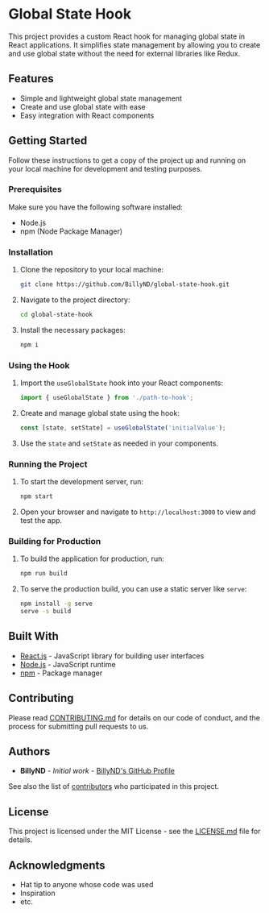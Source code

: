 # Global State Hook

This project provides a custom React hook for managing global state in React applications. It simplifies state management by allowing you to create and use global state without the need for external libraries like Redux.

## Features

- Simple and lightweight global state management
- Create and use global state with ease
- Easy integration with React components

## Getting Started

Follow these instructions to get a copy of the project up and running on your local machine for development and testing purposes.

### Prerequisites

Make sure you have the following software installed:

- Node.js
- npm (Node Package Manager)

### Installation

1. Clone the repository to your local machine:

    ```bash
    git clone https://github.com/BillyND/global-state-hook.git
    ```

2. Navigate to the project directory:

    ```bash
    cd global-state-hook
    ```

3. Install the necessary packages:

    ```bash
    npm i
    ```

### Using the Hook

1. Import the `useGlobalState` hook into your React components:

    ```javascript
    import { useGlobalState } from './path-to-hook';
    ```

2. Create and manage global state using the hook:

    ```javascript
    const [state, setState] = useGlobalState('initialValue');
    ```

3. Use the `state` and `setState` as needed in your components.

### Running the Project

1. To start the development server, run:

    ```bash
    npm start
    ```

2. Open your browser and navigate to `http://localhost:3000` to view and test the app.

### Building for Production

1. To build the application for production, run:

    ```bash
    npm run build
    ```

2. To serve the production build, you can use a static server like `serve`:

    ```bash
    npm install -g serve
    serve -s build
    ```

## Built With

- [React.js](https://reactjs.org/) - JavaScript library for building user interfaces
- [Node.js](https://nodejs.org/) - JavaScript runtime
- [npm](https://www.npmjs.com/) - Package manager

## Contributing

Please read [CONTRIBUTING.md](CONTRIBUTING.md) for details on our code of conduct, and the process for submitting pull requests to us.

## Authors

- **BillyND** - *Initial work* - [BillyND's GitHub Profile](https://github.com/BillyND)

See also the list of [contributors](https://github.com/BillyND/global-state-hook/contributors) who participated in this project.

## License

This project is licensed under the MIT License - see the [LICENSE.md](LICENSE.md) file for details.

## Acknowledgments

- Hat tip to anyone whose code was used
- Inspiration
- etc.
